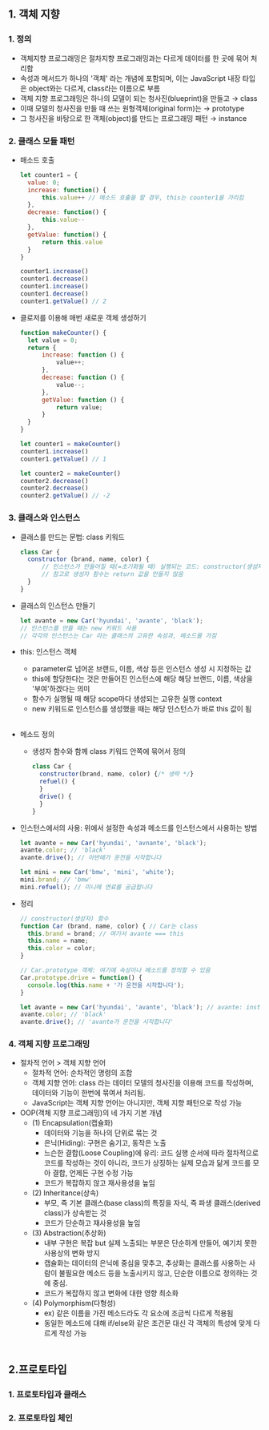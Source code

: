 ## **1. 객체 지향**
### 1. 정의
   - 객체지향 프로그래밍은 절차지향 프로그래밍과는 다르게 데이터를 한 곳에 묶어 처리함
   - 속성과 메서드가 하나의 '객체' 라는 개념에 포함되며, 이는 JavaScript 내장 타입은 object와는 다르게, class라는 이름으로 부름
   - 객체 지향 프로그래밍은 하나의 모델이 되는 청사진(blueprint)을 만들고 → class
   - 이때 모델의 청사진을 만들 때 쓰는 원형객체(original form)는 → prototype
   - 그 청사진을 바탕으로 한 객체(object)를 만드는 프로그래밍 패턴 → instance

### 2. 클래스 모듈 패턴
- 매소드 호출
  ```javascript
  let counter1 = {
    value: 0;
    increase: function() {
        this.value++ // 메소드 호출을 할 경우, this는 counter1을 가리킴
    },
    decrease: function() {
        this.value--
    },
    getValue: function() {
        return this.value
    }
  }

  counter1.increase()
  counter1.decrease()
  counter1.increase()
  counter1.decrease()
  counter1.getValue() // 2
  ```

- 클로저를 이용해 매번 새로운 객체 생성하기
  ```javascript
  function makeCounter() {
    let value = 0;
    return {
        increase: function () {
            value++;
        },
        decrease: function () {
            value--;
        },
        getValue: function () {
            return value;
        }
    }
  }

  let counter1 = makeCounter()
  counter1.increase()
  counter1.getValue() // 1

  let counter2 = makeCounter()
  counter2.decrease()
  counter2.decrease()
  counter2.getValue() // -2
  ```

### 3. 클래스와 인스턴스
  - 클래스를 만드는 문법: class 키워드
    
    ```javascript
    class Car {
      constructor (brand, name, color) {
          // 인스턴스가 만들어질 때(=초기화될 때) 실행되는 코드: constructor(생성자)
          // 참고로 생성자 함수는 return 값을 만들지 않음
      }
    }
    ```

  - 클래스의 인스턴스 만들기
    ```javascript
    let avante = new Car('hyundai', 'avante', 'black');
    // 인스턴스를 만들 때는 new 키워드 사용
    // 각각의 인스턴스는 Car 라는 클래스의 고유한 속성과, 메소드를 가짐
    ```

  - this: 인스턴스 객체
    - parameter로 넘어온 브랜드, 이름, 색상 등은 인스턴스 생성 시 지정하는 값
    - this에 할당한다는 것은 만들어진 인스턴스에 해당 해당 브랜드, 이름, 색상을 '부여'하겠다는 의미 
    - 함수가 실행될 때 해당 scope마다 생성되는 고유한 실행 context 
    - new 키워드로 인스턴스를 생성했을 때는 해당 인스턴스가 바로 this 값이 됨 <br/><br/>

  - 메소드 정의
    - 생성자 함수와 함께 class 키워드 안쪽에 묶어서 정의
      ```javascript
      class Car {
        constructor(brand, name, color) {/* 생략 */}
        refuel() {
        }
        drive() {
        }
      }
      ```

  - 인스턴스에서의 사용: 위에서 설정한 속성과 메소드를 인스턴스에서 사용하는 방법
    ```javascript
    let avante = new Car('hyundai', 'avnante', 'black');
    avante.color; // 'black'
    avante.drive(); // 아반떼가 운전을 시작합니다

    let mini = new Car('bmw', 'mini', 'white');
    mini.brand; // 'bmw'
    mini.refuel(); // 미니에 연료를 공급합니다
    ```

  - 정리
    ```javascript
    // constructor(생성자) 함수
    function Car (brand, name, color) { // Car는 class
      this.brand = brand; // 여기서 avante === this
      this.name = name;
      this.color = color;
    }
    
    // Car.prototype 객체: 여기에 속성이나 메소드를 정의할 수 있음
    Car.prototype.drive = function() {
      console.log(this.name + '가 운전을 시작합니다');
    }

    let avante = new Car('hyundai', 'avante', 'black'); // avante: instance
    avante.color; // 'black'
    avante.drive(); // 'avante가 운전을 시작합니다'
    ```

### 4. 객체 지향 프로그래밍
- 절차적 언어 > 객체 지향 언어
  - 절차적 언어: 순차적인 명령의 조합
  - 객체 지향 언어: class 라는 데이터 모델의 청사진을 이용해 코드를 작성하며, 데이터와 기능이 한번에 묶여서 처리됨.
  - JavaScript는 객체 지향 언어는 아니지만, 객체 지향 패턴으로 작성 가능
- OOP(객체 지향 프로그래밍)의 네 가지 기본 개념
  - (1) Encapsulation(캡슐화)
    - 데이터와 기능을 하나의 단위로 묶는 것
    - 은닉(Hiding): 구현은 숨기고, 동작은 노출
    - 느슨한 결합(Loose Coupling)에 유리: 코드 실행 순서에 따라 절차적으로 코드를 작성하는 것이 아니라, 코드가 상징하는 실제 모습과 닮게 코드를 모아 결합, 언제든 구현 수정 가능
    - 코드가 복잡하지 않고 재사용성을 높임
  - (2) Inheritance(상속)
    - 부모, 즉 기본 클래스(base class)의 특징을 자식, 즉 파생 클래스(derived class)가 상속받는 것
    - 코드가 단순하고 재사용성을 높임
  - (3) Abstraction(추상화)
    - 내부 구현은 복잡 but 실제 노출되는 부분은 단순하게 만들어, 예기치 못한 사용상의 변화 방지
    - 캡슐화는 데이터의 은닉에 중심을 맞추고, 추상화는 클래스를 사용하는 사람이 불필요한 메소드 등을 노출시키지 않고, 단순한 이름으로 정의하는 것에 중심.
    - 코드가 복잡하지 않고 변화에 대한 영향 최소화
  - (4) Polymorphism(다형성)
    - ex) 같은 이름을 가진 메소드라도 각 요소에 조금씩 다르게 적용됨
    - 동일한 메소드에 대해 if/else와 같은 조건문 대신 각 객체의 특성에 맞게 다르게 작성 가능
<br/><br/>

## **2.프로토타입**
### 1. 프로토타입과 클래스
### 2. 프로토타입 체인